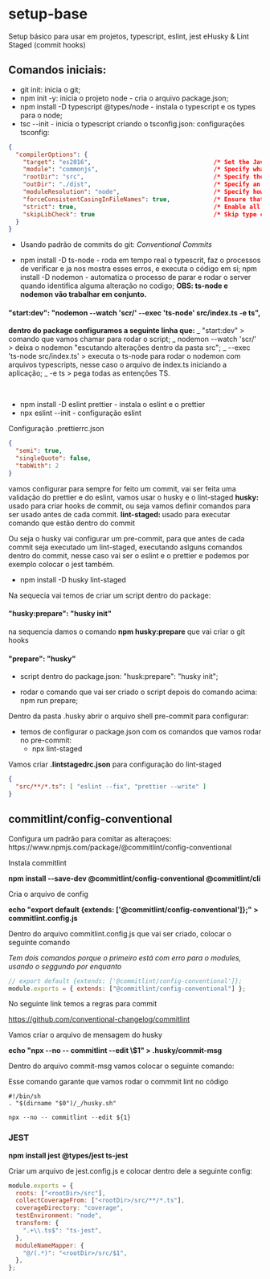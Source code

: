 # setup-base

Setup básico para usar em projetos, typescript, eslint, jest eHusky &amp; Lint Staged (commit hooks)

## Comandos iniciais:

- git init: inicia o git;
- npm init -y: inicia o projeto node - cria o arquivo package.json;
- npm install -D typescript @types/node - instala o typescript e os types para o node;
- tsc --init - inicia o typescript criando o tsconfig.json: configurações tsconfig:

```JSON
{
  "compilerOptions": {
    "target": "es2016",                                  /* Set the JavaScript language version for emitted JavaScript and include compatible library declarations. */
    "module": "commonjs",                                /* Specify what module code is generated. */
    "rootDir": "src",                                    /* Specify the root folder within your source files. */
    "outDir": "./dist",                                  /* Specify an output folder for all emitted files. */
    "moduleResolution": "node",                          /* Specify how TypeScript looks up a file from a given module specifier. */
    "forceConsistentCasingInFileNames": true,            /* Ensure that casing is correct in imports. */
    "strict": true,                                      /* Enable all strict type-checking options. */
    "skipLibCheck": true                                 /* Skip type checking all .d.ts files. */
  }
}
```

- Usando padrão de commits do git: <i>Conventional Commits</i>

- npm install -D ts-node - roda em tempo real o typescrit, faz o processos de verificar e ja nos mostra esses erros, e executa o código em si;
  npm install -D nodemon - automatiza o processo de parar e rodar o server quando identifica alguma alteração no codigo;
  <b>OBS: ts-node e nodemon vão trabalhar em conjunto.</b>

#### "start:dev": "nodemon --watch 'scr/' --exec 'ts-node' src/index.ts -e ts",

<b>dentro do package configuramos a seguinte linha que:</b>
_ "start:dev" > comando que vamos chamar para rodar o script;
_ nodemon --watch 'scr/' > deixa o nodemon "escutando alterações dentro da pasta src";
_ --exec 'ts-node src/index.ts' > executa o ts-node para rodar o nodemon com arquivos typescripts, nesse caso o arquivo de index.ts iniciando a aplicação;
_ -e ts > pega todas as entenções TS.

<br>

- npm install -D eslint prettier - instala o eslint e o prettier
- npx eslint --init - configuração eslint

<p>Configuração .prettierrc.json</p>

```JSON
{
  "semi": true,
  "singleQuote": false,
  "tabWith": 2
}
```

vamos configurar para sempre for feito um commit, vai ser feita uma validação do prettier e do eslint, vamos usar
o husky e o lint-staged
<b>husky: </b> usado para criar hooks de commit, ou seja vamos definir comandos para ser usado antes de cada commit.
<b>lint-staged: </b>usado para executar comando que estão dentro do commit

<p>Ou seja o husky vai configurar um pre-commit, para que antes de cada commit seja executado um lint-staged, executando aslguns comandos dentro do commit, nesse caso vai ser o eslint e o prettier e podemos por exemplo colocar o jest também.</p>

- npm install -D husky lint-staged

Na sequecia vai temos de criar um script dentro do package:

#### "husky:prepare": "husky init"

<p>na sequencia damos o comando <b>npm husky:prepare</b> que vai criar o git hooks </p>

#### "prepare": "husky"

- script dentro do package.json: "husk:prepare": "husky init";

- rodar o comando que vai ser criado o script depois do comando acima: npm run prepare;

Dentro da pasta .husky abrir o arquivo shell pre-commit para configurar:

- temos de configurar o package.json com os comandos que vamos rodar no pre-commit:
  - npx lint-staged

<p>Vamos criar <b>.lintstagedrc.json</b> para configuração do lint-staged </p>

```JSON
{
  "src/**/*.ts": [ "eslint --fix", "prettier --write" ]
}
```

## commitlint/config-conventional

<p>Configura um padrão para comitar as alteraçoes:
https://www.npmjs.com/package/@commitlint/config-conventional</p>

<p>Instala commitlint</p>

<b>npm install --save-dev @commitlint/config-conventional @commitlint/cli</b>

<p>Cria o arquivo de config</p>

<b>echo "export default {extends: ['@commitlint/config-conventional']};" > commitlint.config.js</b>

<p>Dentro do arquivo commitlint.config.js que vai ser criado, colocar o seguinte comando</p>

<i>Tem dois comandos porque o primeiro está com erro para o modules, usando o seggundo por enquanto</i>

```javascript
// export default {extends: ['@commitlint/config-conventional']};
module.exports = { extends: ["@commitlint/config-conventional"] };
```

<p>No seguinte link temos a regras para commit</p>

<a href="https://github.com/conventional-changelog/commitlint">https://github.com/conventional-changelog/commitlint</a>

<p>Vamos criar o arquivo de mensagem do husky</p>
<b>echo "npx --no -- commitlint --edit \$1" > .husky/commit-msg</b>

<p>Dentro do arquivo commit-msg vamos colocar o seguinte comando:</p>
<p>Esse comando garante que vamos rodar o commmit lint no código</p>

```SHELL
#!/bin/sh
. "$(dirname "$0")/_/husky.sh"

npx --no -- commitlint --edit ${1}
```

### JEST

<b>npm install jest @types/jest ts-jest</b>

<p>Criar um arquivo de jest.config.js e colocar dentro dele a seguinte config:</p>

```javascript
module.exports = {
  roots: ["<rootDir>/src"],
  collectCoverageFrom: ["<rootDir>/src/**/*.ts"],
  coverageDirectory: "coverage",
  testEnvironment: "node",
  transform: {
    ".+\\.ts$": "ts-jest",
  },
  moduleNameMapper: {
    "@/(.*)": "<rootDir>/src/$1",
  },
};
```


